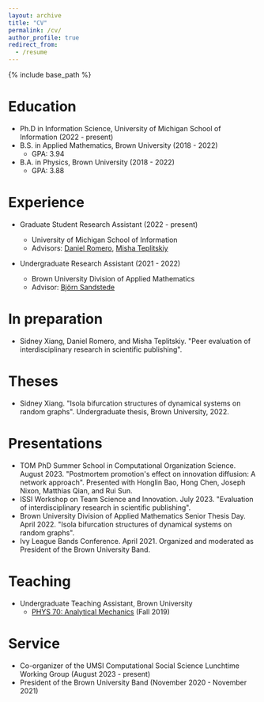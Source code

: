 ```yaml
---
layout: archive
title: "CV"
permalink: /cv/
author_profile: true
redirect_from:
  - /resume
---
```


{% include base_path %}

Education
======
* Ph.D in Information Science, University of Michigan School of Information (2022 - present)
* B.S. in Applied Mathematics, Brown University (2018 - 2022)
  * GPA: 3.94
* B.A. in Physics, Brown University (2018 - 2022)
  * GPA: 3.88

Experience
======
* Graduate Student Research Assistant (2022 - present)
  * University of Michigan School of Information
  * Advisors: [Daniel Romero](http://www.dromero.org), [Misha Teplitskiy](https://www.misha.mx)

* Undergraduate Research Assistant (2021 - 2022)
  * Brown University Division of Applied Mathematics
  * Advisor: [Bj&ouml;rn Sandstede](https://bjornsandstede.com)

In preparation
======
* Sidney Xiang, Daniel Romero, and Misha Teplitskiy. "Peer evaluation of interdisciplinary research in scientific publishing". 

<!-- Publications
======
  <ul>{% for post in site.publications %}
    {% include archive-single-cv.html %}
  {% endfor %}</ul>
-->

Theses
======
* Sidney Xiang. "Isola bifurcation structures of dynamical systems on random graphs". Undergraduate thesis, Brown University, 2022.
  
Presentations
======
* TOM PhD Summer School in Computational Organization Science. August 2023. "Postmortem promotion's effect on innovation diffusion: A network approach". Presented with Honglin Bao, Hong Chen, Joseph Nixon, Matthias Qian, and Rui Sun.
* ISSI Workshop on Team Science and Innovation. July 2023. "Evaluation of interdisciplinary research in scientific publishing".
* Brown University Division of Applied Mathematics Senior Thesis Day. April 2022. "Isola bifurcation structures of dynamical systems on random graphs".
* Ivy League Bands Conference. April 2021. Organized and moderated as President of the Brown University Band.
  
Teaching
======
* Undergraduate Teaching Assistant, Brown University
  * [PHYS 70: Analytical Mechanics](https://selfservice.brown.edu/ss/bwckctlg.p_disp_course_detail?cat_term_in=201310&subj_code_in=PHYS&crse_numb_in=0070) (Fall 2019)

<!--  <ul>{% for post in site.teaching %} -->
<!--    {% include archive-single-cv.html %} -->
<!--  {% endfor %}</ul> -->
  
Service
======
* Co-organizer of the UMSI Computational Social Science Lunchtime Working Group (August 2023 - present)
* President of the Brown University Band (November 2020 - November 2021)
